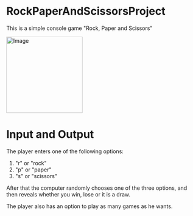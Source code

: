 # RockPaperAndScissorsProject
This is a simple console game "Rock, Paper and Scissors"

<img alt="Image" width="200px" src="https://user-images.githubusercontent.com/79603377/227280846-504978f4-d2cf-4f4b-9e10-51ab239269f8.png" />

<h1>Input and Output</h1>
The player enters one of the following options:
<ol>
  <li>"r" or "rock"</li>
  <li>"p" or "paper"</li>
  <li>"s" or "scissors"</li>
 </ol>
 
 <p>After that the computer randomly chooses one of the three options, and then reveals whether you win, lose or it is a draw.</p>
 <p>The player also has an option to play as many games as he wants.</p>
 
